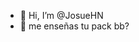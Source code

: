 - 👋 Hi, I’m @JosueHN
- 👀 me enseñas tu pack bb?

<!---
Josu3HN/Josu3HN is a ✨ special ✨ repository because its `README.md` (this file) appears on your GitHub profile.
You can click the Preview link to take a look at your changes.
--->
